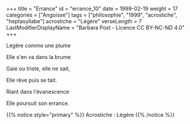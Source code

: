 +++
title = "Errance"
id = "errance_10"
date = 1999-02-19
weight = 17
categories = ["Angoisse"]
tags = ["philosophie", "1999", "acrostiche", "heptasyllabe"]
acrostiche = "Légère"
verseLength = 7
LastModifierDisplayName = "Barbara Post - Licence CC BY-NC-ND 4.0"
+++

Légère comme une plume

Elle s'en va dans la brume

Gaie ou triste, elle ne sait,

Elle rêve puis se tait.

Riant dans l'évanescence

Elle poursuit son errance.

{{% notice style="primary" %}}
Acrostiche : Légère
{{% /notice %}}

